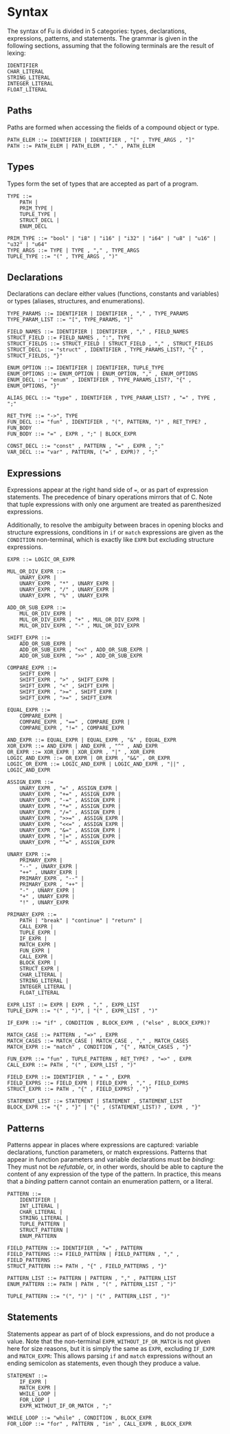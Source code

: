 # Syntax

The syntax of Fu is divided in 5 categories: types, declarations, expressions, patterns, and statements.
The grammar is given in the following sections, assuming that the following terminals are the result
of lexing:

```bnf
IDENTIFIER
CHAR_LITERAL
STRING_LITERAL
INTEGER_LITERAL
FLOAT_LITERAL
```

## Paths

Paths are formed when accessing the fields of a compound object or type.

```bnf
PATH_ELEM ::= IDENTIFIER | IDENTIFIER , "[" , TYPE_ARGS , "]"
PATH ::= PATH_ELEM | PATH_ELEM , "." , PATH_ELEM
```

## Types

Types form the set of types that are accepted as part of a program.

```bnf
TYPE ::=
    PATH |
    PRIM_TYPE |
    TUPLE_TYPE |
    STRUCT_DECL |
    ENUM_DECL

PRIM_TYPE ::= "bool" | "i8" | "i16" | "i32" | "i64" | "u8" | "u16" | "u32" | "u64"
TYPE_ARGS ::= TYPE | TYPE , "," , TYPE_ARGS
TUPLE_TYPE ::= "(" , TYPE_ARGS , ")"
```

## Declarations

Declarations can declare either values (functions, constants and variables) or types (aliases, structures, and enumerations).

```bnf
TYPE_PARAMS ::= IDENTIFIER | IDENTIFIER , "," , TYPE_PARAMS
TYPE_PARAM_LIST ::= "[", TYPE_PARAMS, "]"

FIELD_NAMES ::= IDENTIFIER | IDENTIFIER , "," , FIELD_NAMES
STRUCT_FIELD ::= FIELD_NAMES , ":", TYPE
STRUCT_FIELDS ::= STRUCT_FIELD | STRUCT_FIELD , "," , STRUCT_FIELDS
STRUCT_DECL ::= "struct" , IDENTIFIER , TYPE_PARAMS_LIST?, "{" , STRUCT_FIELDS, "}"

ENUM_OPTION ::= IDENTIFIER | IDENTIFIER, TUPLE_TYPE
ENUM_OPTIONS ::= ENUM_OPTION | ENUM_OPTION, "," , ENUM_OPTIONS
ENUM_DECL ::= "enum" , IDENTIFIER , TYPE_PARAMS_LIST?, "{" , ENUM_OPTIONS, "}"

ALIAS_DECL ::= "type" , IDENTIFIER , TYPE_PARAM_LIST? , "=" , TYPE , ";"

RET_TYPE ::= "->", TYPE
FUN_DECL ::= "fun" , IDENTIFIER , "(", PATTERN, ")" , RET_TYPE? , FUN_BODY
FUN_BODY ::= "=" , EXPR , ";" | BLOCK_EXPR

CONST_DECL ::= "const" , PATTERN , "=" , EXPR , ";"
VAR_DECL ::= "var" , PATTERN, ("=" , EXPR)? , ";"
```

## Expressions

Expressions appear at the right hand side of `=`, or as part of expression statements.
The precedence of binary operations mirrors that of C.
Note that tuple expressions with only one argument are treated as parenthesized expressions.

Additionally, to resolve the ambiguity between braces in opening blocks and structure expressions,
conditions in `if` or `match` expressions are given as the `CONDITION` non-terminal, which is exactly
like `EXPR` but excluding structure expressions.

```bnf
EXPR ::= LOGIC_OR_EXPR
    
MUL_OR_DIV_EXPR ::=
    UNARY_EXPR |
    UNARY_EXPR , "*" , UNARY_EXPR |
    UNARY_EXPR , "/" , UNARY_EXPR |
    UNARY_EXPR , "%" , UNARY_EXPR

ADD_OR_SUB_EXPR ::=
    MUL_OR_DIV_EXPR |
    MUL_OR_DIV_EXPR , "+" , MUL_OR_DIV_EXPR |
    MUL_OR_DIV_EXPR , "-" , MUL_OR_DIV_EXPR

SHIFT_EXPR ::=
    ADD_OR_SUB_EXPR |
    ADD_OR_SUB_EXPR , "<<" , ADD_OR_SUB_EXPR |
    ADD_OR_SUB_EXPR , ">>" , ADD_OR_SUB_EXPR

COMPARE_EXPR ::=
    SHIFT_EXPR |
    SHIFT_EXPR , ">" , SHIFT_EXPR |
    SHIFT_EXPR , "<" , SHIFT_EXPR |
    SHIFT_EXPR , ">=" , SHIFT_EXPR |
    SHIFT_EXPR , ">=" , SHIFT_EXPR

EQUAL_EXPR ::=
    COMPARE_EXPR |
    COMPARE_EXPR , "==" , COMPARE_EXPR |
    COMPARE_EXPR , "!=" , COMPARE_EXPR

AND_EXPR ::= EQUAL_EXPR | EQUAL_EXPR , "&" , EQUAL_EXPR
XOR_EXPR ::= AND_EXPR | AND_EXPR , "^" , AND_EXPR
OR_EXPR ::= XOR_EXPR | XOR_EXPR , "|" , XOR_EXPR
LOGIC_AND_EXPR ::= OR_EXPR | OR_EXPR , "&&" , OR_EXPR
LOGIC_OR_EXPR ::= LOGIC_AND_EXPR | LOGIC_AND_EXPR , "||" , LOGIC_AND_EXPR

ASSIGN_EXPR ::=
    UNARY_EXPR , "=" , ASSIGN_EXPR |
    UNARY_EXPR , "+=" , ASSIGN_EXPR |
    UNARY_EXPR , "-=" , ASSIGN_EXPR |
    UNARY_EXPR , "*=" , ASSIGN_EXPR |
    UNARY_EXPR , "/=" , ASSIGN_EXPR |
    UNARY_EXPR , ">>=" , ASSIGN_EXPR |
    UNARY_EXPR , "<<=" , ASSIGN_EXPR |
    UNARY_EXPR , "&=" , ASSIGN_EXPR |
    UNARY_EXPR , "|=" , ASSIGN_EXPR |
    UNARY_EXPR , "^=" , ASSIGN_EXPR

UNARY_EXPR ::=
    PRIMARY_EXPR |
    "--" , UNARY_EXPR |
    "++" , UNARY_EXPR |
    PRIMARY_EXPR , "--" |
    PRIMARY_EXPR , "++" |
    "-" , UNARY_EXPR |
    "+" , UNARY_EXPR |
    "!" , UNARY_EXPR

PRIMARY_EXPR ::=
    PATH | "break" | "continue" | "return" |
    CALL_EXPR |
    TUPLE_EXPR |
    IF_EXPR |
    MATCH_EXPR |
    FUN_EXPR |
    CALL_EXPR |
    BLOCK_EXPR |
    STRUCT_EXPR |
    CHAR_LITERAL |
    STRING_LITERAL |
    INTEGER_LITERAL |
    FLOAT_LITERAL

EXPR_LIST ::= EXPR | EXPR , "," , EXPR_LIST
TUPLE_EXPR ::= "(" , ")", | "(" , EXPR_LIST , ")"

IF_EXPR ::= "if" , CONDITION , BLOCK_EXPR , ("else" , BLOCK_EXPR)?

MATCH_CASE ::= PATTERN , "=>" , EXPR
MATCH_CASES ::= MATCH_CASE | MATCH_CASE , "," , MATCH_CASES
MATCH_EXPR ::= "match" , CONDITION , "{" , MATCH_CASES , "}"

FUN_EXPR ::= "fun" , TUPLE_PATTERN , RET_TYPE? , "=>" , EXPR
CALL_EXPR ::= PATH , "(" , EXPR_LIST , ")"

FIELD_EXPR ::= IDENTIFIER , " = " , EXPR
FIELD_EXPRS ::= FIELD_EXPR | FIELD_EXPR , "," , FIELD_EXPRS
STRUCT_EXPR ::= PATH , "{" , FIELD_EXPRS? , "}"

STATEMENT_LIST ::= STATEMENT | STATEMENT , STATEMENT_LIST
BLOCK_EXPR ::= "{" , "}" | "{" , (STATEMENT_LIST)? , EXPR , "}"
```

## Patterns

Patterns appear in places where expressions are captured: variable declarations, function parameters,
or match expressions. Patterns that appear in function parameters and variable declarations must be
_binding_: They must not be _refutable_, or, in other words, should be able to capture the content of
any expression of the type of the pattern. In practice, this means that a _binding_ pattern cannot
contain an enumeration pattern, or a literal.

```bnf
PATTERN ::=
    IDENTIFIER |
    INT_LITERAL |
    CHAR_LITERAL |
    STRING_LITERAL |
    TUPLE_PATTERN |
    STRUCT_PATTERN |
    ENUM_PATTERN

FIELD_PATTERN ::= IDENTIFIER , "=" , PATTERN
FIELD_PATTERNS ::= FIELD_PATTERN | FIELD_PATTERN , "," , FIELD_PATTERNS
STRUCT_PATTERN ::= PATH , "{" , FIELD_PATTERNS , "}"

PATTERN_LIST ::= PATTERN | PATTERN , "," , PATTERN_LIST
ENUM_PATTERN ::= PATH | PATH , "(" , PATTERN_LIST , ")"

TUPLE_PATTERN ::= "(", ")" | "(" , PATTERN_LIST , ")"
```

## Statements

Statements appear as part of of block expressions, and do not produce a value.
Note that the non-terminal `EXPR_WITHOUT_IF_OR_MATCH` is not given here for size reasons, but it is
simply the same as `EXPR`, excluding `IF_EXPR` and `MATCH_EXPR`: This allows parsing `if` and `match`
expressions without an ending semicolon as statements, even though they produce a value.

```bnf
STATEMENT ::=
    IF_EXPR |
    MATCH_EXPR |
    WHILE_LOOP |
    FOR_LOOP |
    EXPR_WITHOUT_IF_OR_MATCH , ";"

WHILE_LOOP ::= "while" , CONDITION , BLOCK_EXPR
FOR_LOOP ::= "for" , PATTERN , "in" , CALL_EXPR , BLOCK_EXPR
```
